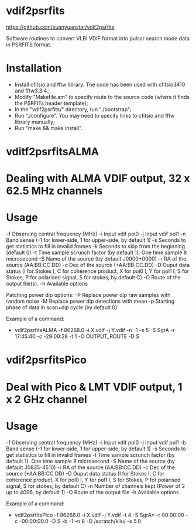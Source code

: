 # vdif2psrfits

https://github.com/xuanyuanstar/vdif2psrfits

Software routines to convert VLBI VDIF format into pulsar search mode data in PSRFITS format.

# Installation
 * Install cfitsio and fftw library. The code has been used with cfitsio3410 and fftw3.3.4.;
 * Modify "Makefile.am" to specify route to the source code (where it finds the PSRFITs header template);
 * In the "vdif2psrfits/" directory, run "./bootstrap";
 * Run "./configure". You may need to specify links to cfitsio and fftw library manually;
 * Run "make && make install".

# vditf2psrfitsALMA
# Dealing with ALMA VDIF output, 32 x 62.5 MHz channels
# Usage
  -f      Observing central frequency (MHz)
  -i      Input vdif pol0
  -j      Input vdif pol1
  -n      Band sense (-1 for lower-side, 1 for upper-side, by default 1)
  -s      Seconds to get statistics to fill in invalid frames
  -k      Seconds to skip from the beginning (default 0)
  -t      Time sample scrunch factor (by default 1). One time sample 8 microsecond
  -S      Name of the source (by default J0000+0000)
  -r      RA of the source (AA:BB:CC.DD)
  -c      Dec of the source (+AA:BB:CC.DD)
  -D      Ouput data status (I for Stokes I, C for coherence product, X for pol0 I, Y for pol1 I, S for Stokes, P for polarised signal, S for stokes, by default C)
  -O      Route of the output file(s).
  -h      Available options

Patching power dip options:
  -P               Replace power dip raw samples with random noise 
  -M               Replace power dip detections with mean 
  -p               Starting phase of data in scan+dip cycle (by default 0)

Example of a command:
 * vdif2psrfitsALMA -f 86268.0 -i X.vdif -j Y.vdif -n -1 -s 5 -S SgrA -r 17:45:40 -c -29:00:28 -t 1 -O OUTPUT_ROUTE -D S

# vdif2psrfitsPico
# Deal with Pico & LMT VDIF output, 1 x 2 GHz channel
# Usage
  -f   Observing central frequency (MHz)
  -i   Input vdif pol0
  -j   Input vdif pol1
  -b   Band sense (-1 for lower-side, 1 for upper-side, by default 1)
  -s   Seconds to get statistics to fill in invalid frames
  -t   Time sample scrunch factor (by default 1). One time sample 8 microsecond
  -S   Name of the source (by default J0835-4510)
  -r   RA of the source (AA:BB:CC.DD)
  -c   Dec of the source (+AA:BB:CC.DD)
  -D   Ouput data status (I for Stokes I, C for coherence product, X for pol0 I, Y for pol1 I, S for Stokes, P for polarised signal, S for stokes, by default C)
  -n   Number of channels kept (Power of 2 up to 4096, by default 1)
  -O   Route of the output file 
  -h   Available options

Example of a command:
 * vdif2psrfitsPico -f 86268.0 -i X.vdif -j Y.vdif -t 4 -S SgrA* -r 00:00:00 -c -00:00:00.0 -D S -b -1 -n 8 -O /scratch/kliu/ -s 5.0

